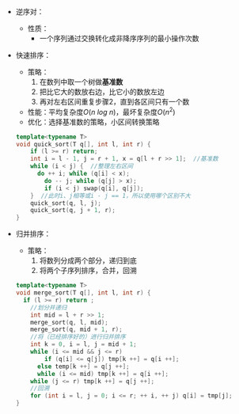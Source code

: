 + 逆序对：
  + 性质：
    + 一个序列通过交换转化成非降序序列的最小操作次数



+ 快速排序：

  + 策略：
    1. 在数列中取一个树做**基准数**
    2. 把比它大的数放右边，比它小的数放左边
    3. 再对左右区间重复步骤2，直到各区间只有一个数
  + 性能：平均复杂度$O(n \ log \ n)$，最坏复杂度$O(n^2)$
  + 优化：选择基准数的策略，小区间转换策略

  ```c++
  template<typename T>
  void quick_sort(T q[], int l, int r) {
      if (l >= r) return;
      int i = l - 1, j = r + 1, x = q[l + r >> 1];  //基准数
      while (i < j) {  //整理左右区间
  		do ++ i; while (q[i] < x);
          do -- j; while (q[j] > x);
          if (i < j) swap(q[i], q[j]);
      }  //此时i、j相等或i - j == 1，所以使用哪个区别不大
      quick_sort(q, l, j);
      quick_sort(q, j + 1, r);
  }
  ```

+ 归并排序：

  + 策略：
    1. 将数列分成两个部分，递归到底
    2. 将两个子序列排序，合并，回溯

  ```c++
  template<typename T>
  void merge_sort(T q[], int l, int r) {
  	if (l >= r) return ;
      //划分并递归
      int mid = l + r >> 1;
      merge_sort(q, l, mid);
      merge_sort(q, mid + 1, r);
      //将（已经排序好的）进行归并排序
      int k = 0, i = l, j = mid + 1;
      while (i <= mid && j <= r)	
          if (q[i] <= q[j]) tmp[k ++] = q[i ++];
      	else temp[k ++] = q[j ++];
     	while (i <= mid) tmp[k ++] = q[i ++];
      while (j <= r) tmp[k ++] = q[j ++];
      //回溯
      for (int i = l, j = 0; i <= r; ++ i, ++ j) q[i] = tmp[j];
  }
  ```